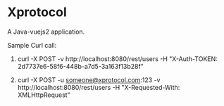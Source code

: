 # Xprotocol

A Java-vuejs2 application.

Sample Curl call:
1. curl -X POST -v http://localhost:8080/rest/users -H "X-Auth-TOKEN: 2d7737e6-58f6-448b-a7d5-3a163f13b28f"

2. curl -X POST -u someone@xprotocol.com:123 -v http://localhost:8080/rest/users -H "X-Requested-With: XMLHttpRequest"
